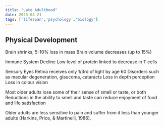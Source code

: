 ```yaml
---
title: "Late Adulthood"
date: 2023-04-21
tags: ['lifespan','psychology','biology']
---
```


## Physical Development 
Brain shrinks; 5-10% loss in mass 
Brain volume decreases (up to 15%)

Immune System 
Decline
Low level of protein linked to decrease in T cells 

Sensory 
Eyes 
Retina receives only 1/3rd of light by age 60 
Disorders such as macular degeneration, glaucoma, cataracts 
Loss in depth perception 
Loss in colour vision 

Most older adults lose some of their sense of smell or taste, or both
Reductions in the ability to smell and taste can reduce enjoyment of food and life
satisfaction

Older adults are less sensitive to pain and suffer from it less than younger adults (Harkins,
Price, & Martinelli, 1986).

